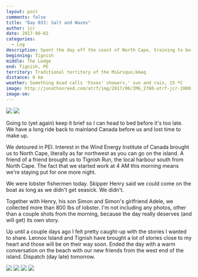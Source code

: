 ```yaml
---
layout: post
comments: false
title: "Day 033: Salt and Waves"
author: jcr
date: 2017-06-02
categories:
  - Log
description: Spent the day off the coast of North Cape, training to be lobster fishermen.
beginning: Tignish
middle: The Ledge
end: Tignish, PE
territory: Traditional territory of the Mi&rsquo;kmaq 
distance: 0 km
weather: Something Asad calls 'Foxes' showers,' sun and rain, 15 ºC
image: http://jonathonreed.com/atrf/img/2017/06/IMG_2780-atrf-jcr-2000-web.jpg
image-sm:
---
```


<img src="http://jonathonreed.com/atrf/img/2017/06/IMG_2786-atrf-jcr-2000-web.jpg">

<img src="http://jonathonreed.com/atrf/img/2017/06/IMG_2827-atrf-jcr-2000-web.jpg">

Going to (yet again) keep it brief so I can head to bed before it's too late. We have a long ride back to mainland Canada before us and lost time to make up.

We detoured in PEI. Interest in the Wind Energy Institute of Canada brought us to North Cape, literally as far northwest as you can go on the island. A friend of a friend brought us to Tignish Run, the local harbour south from North Cape. The fact that we started work at 4 AM this morning means we're staying put for one more night.

We were lobster fishermen today. Skipper Henry said we could come on the boat as long as we didn't get seasick. We didn't.

Together with Henry, his son Simon and Simon's girlfriend Adele, we collected more than 800 lbs of lobster. I'm not including any photos, other than a couple shots from the morning, because the day really deserves (and will get) its own story.

Up until a couple days ago I felt pretty caught-up with the stories I wanted to share. Lennox Island and Tignish have brought a lot of stories close to my heart and those will be on their way soon. Ended the day with a warm conversation on the beach with our new friends from the west end of the island. Dispatch (day late) tomorrow.

<img src="http://jonathonreed.com/atrf/img/2017/06/IMG_3134-atrf-jcr-2000-web.jpg">

<img src="http://jonathonreed.com/atrf/img/2017/06/IMG_3136-atrf-jcr-2000-web.jpg">

<img src="http://jonathonreed.com/atrf/img/2017/06/IMG_3150-atrf-jcr-2000-web.jpg">

<img src="http://jonathonreed.com/atrf/img/2017/06/IMG_3169-atrf-jcr-2000-web.jpg">